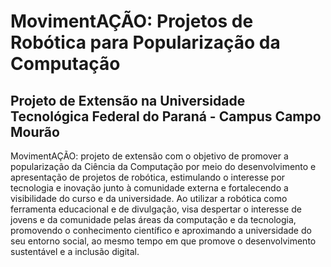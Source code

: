 # MovimentAÇÃO: Projetos de Robótica para Popularização da Computação
## Projeto de Extensão na Universidade Tecnológica Federal do Paraná - Campus Campo Mourão

MovimentAÇÃO: projeto de extensão com o objetivo de promover a popularização da Ciência da Computação por meio do desenvolvimento e apresentação de projetos de robótica, estimulando o interesse por tecnologia e inovação junto à comunidade externa e fortalecendo a visibilidade do curso e da universidade. Ao utilizar a robótica como ferramenta educacional e de divulgação, visa despertar o interesse de jovens e da comunidade pelas áreas da computação e da tecnologia, promovendo o conhecimento científico e aproximando a universidade do seu entorno social, ao mesmo tempo em que promove o desenvolvimento sustentável e a inclusão digital.
